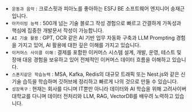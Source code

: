 - `운동과 음악` : 크로스핏과 피아노를 좋아하는 ESFJ BE 소프트웨어 엔지니어 송재근입니다.
- `아카이빙 능력` : 500개 넘는 기술 블로그 작성 경험으로 빠르고 간결하게 가독성과 핵심에 집중한 개발문서 작성이 가능합니다.
- `AI 기술 활용` : GPT, OCR 같은 AI 기반 업무 자동화 구축과 LLM Prompting 경험을 가지고 있어, AI 활용에 대한 깊은 이해를 가지고 있습니다.
- `이커머스 사이클 이해` : 결제를 포함한 이커머스 시스템 설계, 개발, 운영, 테스트 및 장애 대응 경험을 보유하고 있어 전체적인 이커머스 데이터 흐름을 이해하고 있습니다.
- `스폰지같은 학습능력` : MSA, Kafka, Redis의 대규모 트래픽 또는 Nest.js와 같은 신기술 습득을 학습하며 깃허브에 정리하고 빠르게 나의 것으로 만들 수 있습니다.
- `성장욕구` : 현재는 회사를 다니며 IT뿐만 아니라 데이터와 AI 학습을 위해 고려사이버대학교를 다니며 데이터 전처리와 LLM, RAG, VectorDB를 배우려 노력하고 있습니다.